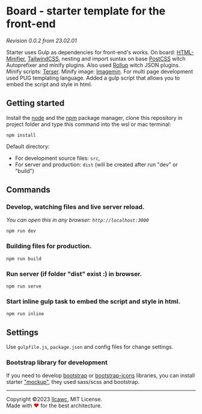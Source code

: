 # Board - starter template for the front-end

_Revision 0.0.2 from 23.02.01_

Starter uses Gulp as dependencies for front-end's works. On board: [HTML-Minifier](https://github.com/jonschlinkert/gulp-htmlmin), [TailwindCSS](https://github.com/tailwindlabs/tailwindcss), nesting and import suntax on base [PostCSS](https://github.com/postcss/postcss) witch Autoprefixer and minify plugins. Also used [Rollup](https://github.com/rollup/rollup) witch JSON plugins. Minify scripts: [Terser](https://github.com/terser/terser). Minify image: [Imagemin](https://github.com/imagemin/imagemin). For multi page development used PUG templating language. Added a gulp script that allows you to embed the script and style in html.

## Getting started

Install the [node](https://nodejs.org) and the [npm](https://www.npmjs.com/) package manager, clone this repository in project folder and type this command into the wsl or mac terminal:

```
npm install
```

Default directory:
- For development source files: `src`,
- For server and production: `dist` (will be created after run "dev" or "build")

## Commands

### Develop, watching files and live server reload.
_You can open this in any browser: `http://localhost:3000`_
```
npm run dev
```

### Building files for production.
```
npm run build
```

### Run server (if folder "dist" exist :) in browser.
```
npm run serve
```

### Start inline gulp task to embed the script and style in html.
```
npm run inline
```

## Settings

Use `gulpfile.js`, `package.json` and config files for change settings.

### Bootstrap library for development
If you need to develop [bootstrap](https://getbootstrap.com/) or [bootstrap-icons](https://icons.getbootstrap.com/) libraries, you can install starter ["mockup"](https://github.com/llcawc/mockup), they used sass/scss and bootstrap.

----

Copyright&nbsp;&copy;2023 [llcawc](https://github.com/llcawc), MIT License. Made&nbsp;with&nbsp;<span style="color: #e60f0a;">&#10084;</span>&nbsp;for&nbsp;the&nbsp;best&nbsp;architecture.
